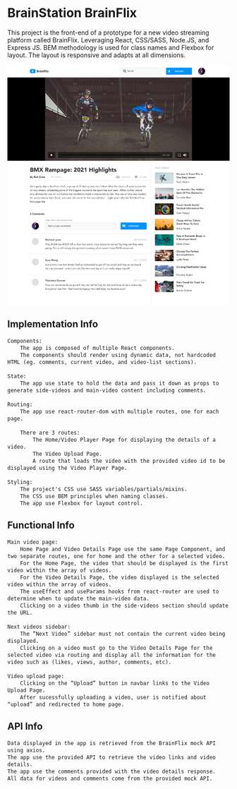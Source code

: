 
# BrainStation BrainFlix

This project is the front-end of a prototype for a new video streaming platform called BrainFlix.
Leveraging React, CSS/SASS, Node.JS, and Express JS. BEM methodology is used for class names and Flexbox for layout. The layout is responsive and adapts at all dimensions. 

![Mockup](https://raw.githubusercontent.com/afaisalsahar/BrainStation-brainflix/main/mockups/images/homepage-mockup.jpg)

## Implementation Info

    Components:
        The app is composed of multiple React components.
        The components should render using dynamic data, not hardcoded HTML (eg. comments, current video, and video-list sections).
    
    State:
        The app use state to hold the data and pass it down as props to generate side-videos and main-video content including comments.

    Routing:
        The app use react-router-dom with multiple routes, one for each page.

        There are 3 routes:
            The Home/Video Player Page for displaying the details of a video.
            The Video Upload Page.
            A route that loads the video with the provided video id to be displayed using the Video Player Page.

    Styling:
        The project's CSS use SASS variables/partials/mixins.
        The CSS use BEM principles when naming classes.
        The app use Flexbox for layout control.
    
## Functional Info

    Main video page:
        Home Page and Video Details Page use the same Page Component, and two separate routes, one for home and the other for a selected video.
        For the Home Page, the video that should be displayed is the first video within the array of videos.
        For the Video Details Page, the video displayed is the selected video within the array of videos.
        The useEffect and useParams hooks from react-router are used to determine when to update the main-video data.
        Clicking on a video thumb in the side-videos section should update the URL.

    Next videos sidebar:
        The ”Next Video” sidebar must not contain the current video being displayed.
        Clicking on a video must go to the Video Details Page for the selected video via routing and display all the information for the video such as (likes, views, author, comments, etc).

    Video upload page:
        Clicking on the “Upload” button in navbar links to the Video Upload Page.
        After sucessfully uploading a video, user is notified about “upload” and redirected to home page.
    
## API Info
    Data displayed in the app is retrieved from the BrainFlix mock API using axios.
    The app use the provided API to retrieve the video links and video details.
    The app use the comments provided with the video details response.
    All data for videos and comments come from the provided mock API.
